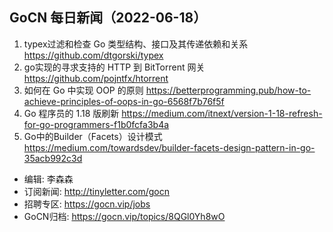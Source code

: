 
## GoCN 每日新闻（2022-06-18）

1. typex过滤和检查 Go 类型结构、接口及其传递依赖和关系 https://github.com/dtgorski/typex
2. go实现的寻求支持的 HTTP 到 BitTorrent 网关 https://github.com/pojntfx/htorrent
3. 如何在 Go 中实现 OOP 的原则 https://betterprogramming.pub/how-to-achieve-principles-of-oops-in-go-6568f7b76f5f
4. Go 程序员的 1.18 版刷新 https://medium.com/itnext/version-1-18-refresh-for-go-programmers-f1b0fcfa3b4a
5. Go中的Builder（Facets）设计模式 https://medium.com/towardsdev/builder-facets-design-pattern-in-go-35acb992c3d 

* 编辑: 李森森
* 订阅新闻: http://tinyletter.com/gocn
* 招聘专区: https://gocn.vip/jobs
* GoCN归档: https://gocn.vip/topics/8QGl0Yh8wO
